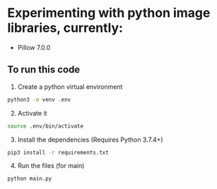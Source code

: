 # Experimenting with python image libraries, currently:

- Pillow 7.0.0

## To run this code

1. Create a python virtual environment

```bash
python3 -m venv .env
``` 

2. Activate it

```bash
source .env/bin/activate
```

3. Install the dependencies (Requires Python 3.7.4+)

```bash
pip3 install -r requirements.txt
```

4. Run the files (for main)

```bash
python main.py
```
